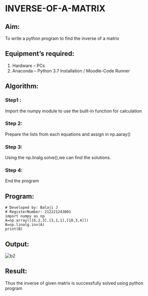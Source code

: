 # INVERSE-OF-A-MATRIX
## Aim:
To write a python program to find the inverse of a matrix
## Equipment’s required:
1. 	Hardware – PCs
2. 	Anaconda – Python 3.7 Installation / Moodle-Code Runner
## Algorithm:
### Step1 : 
Import the numpy module to use the built-in function for calculation
### Step 2: 
Prepare the lists from each equations and assign in np.aaray()
### Step 3: 
Using the np.linalg.solve(),we can find the solutions.
### Step 4: 
End the program

## Program:
```
# Developed by: Balaji J
# RegisterNumber: 212221243001
import numpy as np
A=np.array([[6,2,3],[3,1,1],[10,3,4]])
B=np.linalg.inv(A)
print(B)
```
## Output:

![b2](https://github.com/Balaji-Jothiramalingam/INVERSE-OF-A-MATRIX/assets/114234865/891b6821-da5a-40b2-9e86-fa3c95b06dd8)

## Result:
Thus the inverse of given matrix is successfully solved using python program

